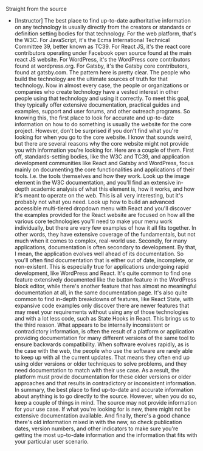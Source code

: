 Straight from the source
- [Instructor] The best place to find up-to-date authoritative information on any technology is usually directly from the creators or standards or definition setting bodies for that technology. For the web platform, that's the W3C. For JavaScript, it's the Ecma International Technical Committee 39, better known as TC39. For React JS, it's the react core contributors operating under Facebook open source found at the main react JS website. For WordPress, it's the WordPress core contributors found at wordpress.org. For Gatsby, it's the Gatsby core contributors, found at gatsby.com. The pattern here is pretty clear. The people who build the technology are the ultimate sources of truth for that technology. Now in almost every case, the people or organizations or companies who create technology have a vested interest in other people using that technology and using it correctly. To meet this goal, they typically offer extensive documentation, practical guides and examples, support and user forums, and other outreach programs. So knowing this, the first place to look for accurate and up-to-date information on how to do something is usually the website for the core project. However, don't be surprised if you don't find what you're looking for when you go to the core website. I know that sounds weird, but there are several reasons why the core website might not provide you with information you're looking for. Here are a couple of them. First off, standards-setting bodies, like the W3C and TC39, and application development communities like React and Gatsby and WordPress, focus mainly on documenting the core functionalities and applications of their tools. I.e. the tools themselves and how they work. Look up the image element in the W3C documentation, and you'll find an extensive in-depth academic analysis of what this element is, how it works, and how it's meant to operate on the web. This is all very interesting, but it's probably not what you need. Look up how to build an advanced accessible multi-tiered dropdown menu with React and you'll discover the examples provided for the React website are focused on how all the various core technologies you'll need to make your menu work individually, but there are very few examples of how it all fits together. In other words, they have extensive coverage of the fundamentals, but not much when it comes to complex, real-world use. Secondly, for many applications, documentation is often secondary to development. By that, I mean, the application evolves well ahead of its documentation. So you'll often find documentation that is either out of date, incomplete, or non-existent. This is especially true for applications undergoing rapid development, like WordPress and React. It's quite common to find one feature extensively documented like the button feature in the WordPress block editor, while there's another feature that has almost no meaningful documentation at all, in the same documentation page. It's also quite common to find in-depth breakdowns of features, like React State, with expansive code examples only discover there are newer features that may meet your requirements without using any of those technologies and with a lot less code, such as State Hooks in React. This brings us to the third reason. What appears to be internally inconsistent or contradictory information, is often the result of a platform or application providing documentation for many different versions of the same tool to ensure backwards compatibility. When software evolves rapidly, as is the case with the web, the people who use the software are rarely able to keep up with all the current updates. That means they often end up using older versions or older techniques to solve problems, and they need documentation to match with their use case. As a result, the platform must provide documentation for these older versions or older approaches and that results in contradictory or inconsistent information. In summary, the best place to find up-to-date and accurate information about anything is to go directly to the source. However, when you do so, keep a couple of things in mind. The source may not provide information for your use case. If what you're looking for is new, there might not be extensive documentation available. And finally, there's a good chance there's old information mixed in with the new, so check publication dates, version numbers, and other indicators to make sure you're getting the most up-to-date information and the information that fits with your particular user scenario.